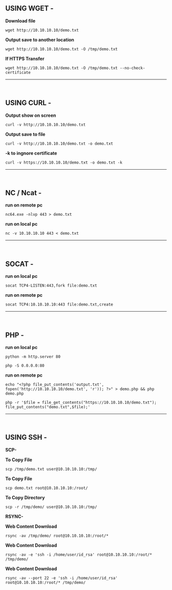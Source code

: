 USING WGET -
------------------------------------------------------------------------------------------------------------------

**Download file**
    
    wget http://10.10.10.10/demo.txt

**Output save to another location**
    
    wget http://10.10.10.10/demo.txt -O /tmp/demo.txt

**If HTTPS Transfer**
    
    wget http://10.10.10.10/demo.txt -O /tmp/demo.txt --no-check-certificate
------------------------------------------------------------------------------------------------------------------

</br>

USING CURL -
------------------------------------------------------------------------------------------------------------------

**Output show on screen**
    
    curl -v http://10.10.10.10/demo.txt

**Output save to file**
    
    curl -v http://10.10.10.10/demo.txt -o demo.txt

**-k to ingnore certificate**
    
    curl -v https://10.10.10.10/demo.txt -o demo.txt -k
------------------------------------------------------------------------------------------------------------------

</br>

NC / Ncat -
------------------------------------------------------------------------------------------------------------------

**run on remote pc**
    
    nc64.exe -nlvp 443 > demo.txt

**run on local pc**
    
    nc -v 10.10.10.10 443 < demo.txt
------------------------------------------------------------------------------------------------------------------

</br>

SOCAT -
------------------------------------------------------------------------------------------------------------------

**run on local pc**
    
    socat TCP4-LISTEN:443,fork file:demo.txt

**run on remote pc**
    
    socat TCP4:10.10.10.10:443 file:demo.txt,create
------------------------------------------------------------------------------------------------------------------

</br>

PHP -
------------------------------------------------------------------------------------------------------------------

**run on local pc**
    
    python -m http.server 80

    php -S 0.0.0.0:80

**run on remote pc**
    
    echo "<?php file_put_contents('output.txt', fopen('http://10.10.10.10/demo.txt', 'r')); ?>" > demo.php && php demo.php

    php -r '$file = file_get_contents("https://10.10.10.10/demo.txt"); file_put_contents("demo.txt",$file);'
------------------------------------------------------------------------------------------------------------------

</br>

USING SSH - 
------------------------------------------------------------------------------------------------------------------

**SCP-**

**To Copy File**
    
    scp /tmp/demo.txt user@10.10.10.10:/tmp/

**To Copy File**

    scp demo.txt root@10.10.10.10:/root/

**To Copy Directory**

    scp -r /tmp/demo/ user@10.10.10.10:/tmp/

**RSYNC-**

**Web Content Download**
    
    rsync -av /tmp/demo/ root@10.10.10.10:/root/*

**Web Content Download**

    rsync -av -e 'ssh -i /home/user/id_rsa' root@10.10.10.10:/root/* /tmp/demo/

**Web Content Download**

    rsync -av --port 22 -e 'ssh -i /home/user/id_rsa' root@10.10.10.10:/root/* /tmp/demo/

